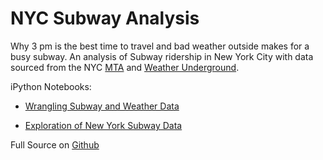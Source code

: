 # NYC Subway Analysis

Why 3 pm is the best time to travel and bad weather outside makes for a busy subway. An analysis of Subway ridership in New York City with data sourced from the NYC [MTA](http://web.mta.info/developers/) and [Weather Underground](http://www.wunderground.com). 

iPython Notebooks:

- [Wrangling Subway and Weather Data](http://nbviewer.ipython.org/github/timothyylim/NYC-Subway-Analysis/blob/master/Wrangling%2520Subway%2520and%2520Weather%2520Data.ipynb)

- [Exploration of New York Subway Data](http://nbviewer.ipython.org/github/timothyylim/NYC-Subway-Analysis/blob/master/Exploration%2520of%2520New%2520York%2520Subway%2520Data%2520.ipynb)


Full Source on [Github](https://github.com/timothyylim/NYC-Subway-Analysis) 

